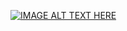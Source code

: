 [![IMAGE ALT TEXT HERE](https://img.youtube.com/vi/rzHtXGwJc-0/0.jpg)](https://www.youtube.com/watch?v=rzHtXGwJc-0)
